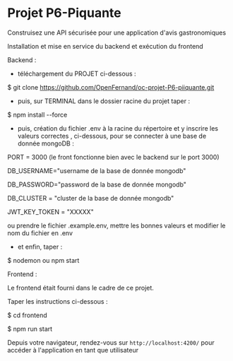 # Projet P6-Piquante

Construisez une API sécurisée pour une application d'avis gastronomiques

Installation et mise en service du backend et exécution du frontend

Backend :

- téléchargement du PROJET ci-dessous :

$ git clone https://github.com/OpenFernand/oc-projet-P6-piiquante.git 

- puis, sur TERMINAL dans le dossier racine du projet taper :

$ npm install --force

- puis, création du fichier .env à la racine du répertoire et y inscrire les valeurs correctes , ci-dessous, pour se connecter à une base de donnée mongoDB :

PORT = 3000 (le front fonctionne bien avec le backend sur le port 3000)

DB_USERNAME="username de la base de donnée mongodb"

DB_PASSWORD="password de la base de donnée mongodb"

DB_CLUSTER = "cluster de la base de donnée mongodb"

JWT_KEY_TOKEN = "XXXXX"

ou prendre le fichier .example.env, mettre les bonnes valeurs et modifier le nom du fichier en .env

- et enfin, taper :

$ nodemon ou npm start

Frontend :

Le frontend était fourni dans le cadre de ce projet.

Taper les instructions ci-dessous : 

$ cd frontend

$ npm run start

Depuis votre navigateur, rendez-vous sur `http://localhost:4200/` pour accéder à l'application en tant que utilisateur
